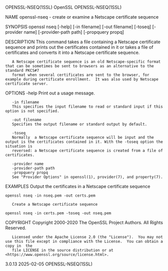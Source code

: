 OPENSSL-NSEQ(1SSL)							    OpenSSL							    OPENSSL-NSEQ(1SSL)

NAME
       openssl-nseq - create or examine a Netscape certificate sequence

SYNOPSIS
       openssl nseq [-help] [-in filename] [-out filename] [-toseq] [-provider name] [-provider-path path] [-propquery propq]

DESCRIPTION
       This command takes a file containing a Netscape certificate sequence and prints out the certificates contained in it or takes a file of certificates
       and converts it into a Netscape certificate sequence.

       A Netscape certificate sequence is an old Netscape-specific format that can be sometimes be sent to browsers as an alternative to the standard PKCS#7
       format when several certificates are sent to the browser, for example during certificate enrollment.  It was also used by Netscape certificate server.

OPTIONS
       -help
	   Print out a usage message.

       -in filename
	   This specifies the input filename to read or standard input if this option is not specified.

       -out filename
	   Specifies the output filename or standard output by default.

       -toseq
	   Normally  a Netscape certificate sequence will be input and the output is the certificates contained in it. With the -toseq option the situation is
	   reversed: a Netscape certificate sequence is created from a file of certificates.

       -provider name
       -provider-path path
       -propquery propq
	   See "Provider Options" in openssl(1), provider(7), and property(7).

EXAMPLES
       Output the certificates in a Netscape certificate sequence

	openssl nseq -in nseq.pem -out certs.pem

       Create a Netscape certificate sequence

	openssl nseq -in certs.pem -toseq -out nseq.pem

COPYRIGHT
       Copyright 2000-2020 The OpenSSL Project Authors. All Rights Reserved.

       Licensed under the Apache License 2.0 (the "License").  You may not use this file except in compliance with the License.	 You can obtain a copy in  the
       file LICENSE in the source distribution or at <https://www.openssl.org/source/license.html>.

3.0.13									  2025-02-05							    OPENSSL-NSEQ(1SSL)
